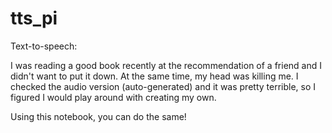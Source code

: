 # tts_pi


Text-to-speech:


I was reading a good book recently at the recommendation of a friend and I didn't want to put it down. At the same time, my head was killing me. I checked the audio version (auto-generated) and it was pretty terrible, so I figured I would play around with creating my own.

Using this notebook, you can do the same!
